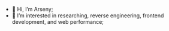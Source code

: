 - 👋 Hi, I’m Arseny;
- 👀 I’m interested in researching, reverse engineering, frontend development, and web performance;
